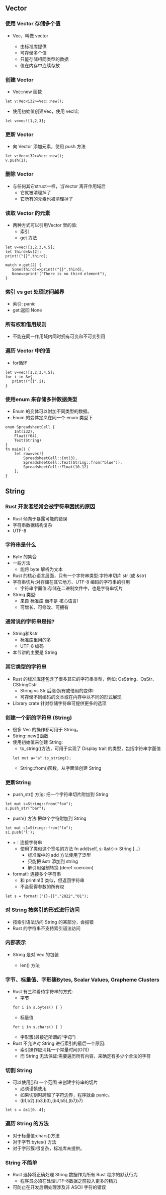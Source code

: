 ## Vector

### 使用 Vector 存储多个值
* Vec<T>，叫做 vector
    - 由标准库提供
    - 可存储多个值
    - 只能存储相同类型的数据
    - 值在内存中连续存放

### 创建 Vector
* Vec::new 函数
~~~
let v:Vec<i32>=Vec::new();
~~~
* 使用初始值创建Vec<T>，使用 vec!宏
~~~
let v=vec![1,2,3];
~~~

### 更新 Vector
* 向 Vector 添加元素，使用 push 方法
~~~
let v:Vec<i32>=Vec::new();
v.push(1);
~~~

### 删除 Vector
* 与任何其它struct一样，当Vector 离开作用域后
    - 它就被清理掉了
    - 它所有的元素也被清理掉了

### 读取 Vector 的元素
* 两种方式可以引用Vector 里的值:
    - 索引
    - get 方法
~~~
let v=vec![1,2,3,4,5];
let third=&v[2];
print!("{}",third);

match v.get(2) {
   Some(third)=>print!("{}",third),
   None=>print!("There is no third element"),
}
~~~

### 索引 vs get 处理访问越界
* 索引: panic
* get:返回 None

### 所有权和借用规则
* 不能在同一作用域内同时拥有可变和不可变引用

### 遍历 Vector 中的值
* for循环
~~~
let v=vec![1,2,3,4,5];
for i in &v{
   print!("{}",i); 
}
~~~

### 使用enum 来存储多钟数据类型
* Enum 的变体可以附加不同类型的数据。
* Enum 的变体定义在同一个 enum 类型下
~~~
enum SpreadsheetCell {
    Int(i32),
    Float(f64),
    Text(String)
}
fn main() {
    let row=vec![
        SpreadsheetCell::Int(3),
        SpreadsheetCell::Text(String::from("blue")),
        SpreadsheetCell::Float(10.12)
    ];
}
~~~

## String

### Rust 开发者经常会被字符串困扰的原因
* Rust 倾向于暴露可能的错误
* 字符串数据结构复杂
* UTF-8

### 字符串是什么
* Byte 的集合
* 一些方法
    - 能将 byte 解析为文本
* Rust 的核心语言层面，只有一个字符串类型:字符串切片 str (或 &str)
* 字符串切片:对存储在其它地方、UTF-8 编码的字符串的引用
    - 字符串字面值:存储在二进制文件中，也是字符串切片
* String 类型:
    - 来自 标准库 而不是 核心语言l
    - 可增长、可修改、可拥有

### 通常说的字符串是指?
* String和&str
    - 标准库里用的多
    - UTF-8 编码
* 本节讲的主要是 String

### 其它类型的字符串
* Rust 的标准库还包含了很多其它的字符串类型，例如: OsString、OsStr、CStringCstr
    - String vs Str 后缀:拥有或借用的变体I
    - 可存储不同编码的文本或在内存中以不同的形式展现
* Library crate 针对存储字符串可提供更多的选项

### 创建一个新的字符串 (String)
* 很多 Vec<T> 的操作都可用于 String。
* String::new()函数
* 使用初始值来创建 String:
    - to_string()方法，可用于实现了 Display trait 的类型，包括字符串字面值
    ~~~
    let mut a="a".to_string();
    ~~~
    -  String::from()函数，从字面值创建 String 

### 更新String
* push_str() 方法: 把一个字符串切片附加到 String 
~~~
let mut s=String::from("foo");
s.push_str("bar");
~~~
* push() 方法:把单个字符附加到 String 
~~~
let mut s1=String::from("lo");
s1.push('l');
~~~
* +：连接字符串
    - 使用了类似这个签名的方法 fn add(self, s: &str)-> String [...}
        - 标准库中的 add 方法使用了泛型
        - 只能把 &str 添加到 string
        - 解引用强制转换 (deref coercion)
* format!: 连接多个字符串
    - 和 println!() 类似，但返回字符串
    - 不会获得参数的所有权
~~~
let s = format!("{}-{}","2022","01");
~~~

### 对 String 按索引的形式进行访问
* 按索引语法访问 String 的某部分，会报错
* Rust 的字符串不支持索引语法访问

### 内部表示
* String 是对 Vec<u8> 的包装
    - len() 方法

### 字节、标量值、字形簇Bytes, Scalar Values, Grapheme Clusters
* Rust 有三种看待字符串的方式:
    - 字节
    ```
    for i in s.bytes() { }
    ```
    - 标量值
    ```
    for i in s.chars() { }
    ```
    - 字形簇(最接近所谓的“字母”)
* Rust 不允许对 String 进行索引的最后一个原因:
    - 索引操作应消耗一个常量时间(O(1))
    - 而 String 无法保证:需要遍历所有内容，来确定有多少个合法的字符

### 切割 String
* 可以使用[]和 一个范围 来创建字符串的切片
    - 必须谨慎使用
    - 如果切割时跨越了字符边界，程序就会 panic。
    - (b1,b2).(b3,b3),(b4,b5),(b7,b7)
~~~
let s = &s1[0..4];
~~~

### 遍历 String 的方法
* 对于标量值:chars()方法
* 对于字节:bytes() 方法
* 对于字形簇:很复杂，标准库未提供。

### String 不简单
* Rust 选择将正确处理 String 数据作为所有 Rust 程序的默认行为
    - 程序员必须在处理UTF-8数据之前投入更多的精力
* 可防止在开发后期处理涉及非 ASCII 字符的错误